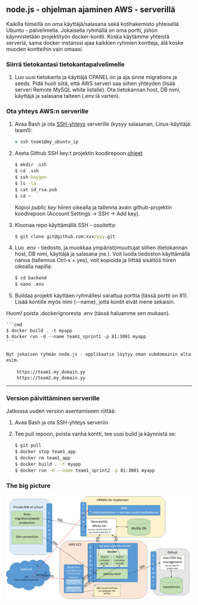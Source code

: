## node.js - ohjelman ajaminen AWS - serverillä

Kaikilla tiimeillä on oma käyttäjä/salasana sekä kotihakemisto yhteisellä Ubuntu - palvelimella. Jokaisella ryhmällä on oma portti, johon käynnistetään projektityön docker-kontti. Koska käytämme yhteistä serveriä, sama docker instanssi ajaa kaikkien ryhmien kontteja, älä koske muoden kontteihin vain omaasi.

### Siirrä tietokantasi tietokantapalvelimelle

1. Luo uusi tietokanta ja käyttäjä CPANEL:iin ja aja sinne migrations ja seeds. Pidä huoli siitä, että AWS serveri saa siihen yhteyden (lisää serveri Remote MySQL white listalle). Ota tietokannan host, DB nimi, käyttäjä ja salasana talteen (.env:iä varten).

### Ota yhteys AWS:n serverille

1. Avaa Bash ja ota [SSH-yhteys](https://www.ssh.com/academy/ssh/protocol) serverille (kysyy salasanan, Linux-käyttäjä: team1):

    ```cmd 
    > ssh team1@my_ubuntu_ip
    ```

2. Aseta Github SSH key:t projektin koodirepoon [ohjeet](https://www.theserverside.com/blog/Coffee-Talk-Java-News-Stories-and-Opinions/GitHub-SSH-Key-Setup-Config-Ubuntu-Linux)

    ```cmd
    $ mkdir .ssh
    $ cd .ssh
    $ ssh-keygen
    $ ls -la
    $ cat id_rsa.pub
    $ cd ~
    ```

    Kopioi *public key* hiiren oikealla ja tallenna avain github-projektin koodirepoon (Account Settings -> SSH -> Add key).

3. Kloonaa repo käyttämällä SSH - osoitetta:

    ```cmd
    $ git clone git@github.com:xxx/yyy.git
    ```

4. Luo .env - tiedosto, ja muokkaa ympäristömuuttujat siihen (tietokannan host, DB nimi, käyttäjä ja salasana jne.). Voit luoda tiedoston käyttämällä nanoa (tallennus Ctrl-x + yes), voit kopioida ja liittää sisältöä hiiren oikealla napilla:

    ```cmd
    $ cd backend
    $ nano .env 
    ```

5. Buildaa projekti käyttäen ryhmällesi varattua porttia (tässä portti on 81). Lisää kontille myös nimi (--name), jotta kontit eivät mene sekaisin.

Huom! poista .dockerignoresta .env (tässä haluamme sen mukaan).

    ```cmd
    $ docker build . -t myapp
    $ docker run -d --name team1_sprint1 -p 81:3001 myapp
    ```

    Nyt jokaisen ryhmän node.js - applikaatio löytyy oman subdomainin alta esim.

        https://team1.my_domain.yy
        https://team2.my_domain.yy

--- 

### Version päivittäminen serverille

Jatkossa uuden version asentamiseen riittää:

1. Avaa Bash ja ota SSH-yhteys serveriin

2. Tee pull repoon, poista vanha kontti, tee uusi build ja käynnistä se:

    ```cmd
    $ git pull
    $ docker stop team1_app
    $ docker rm team1_app
    $ docker build . -t myapp
    $ docker run -d --name team1_sprint2 -p 81:3001 myapp
    ```

### The big picture

![AWS-infra](./img/AWS-infra.png)